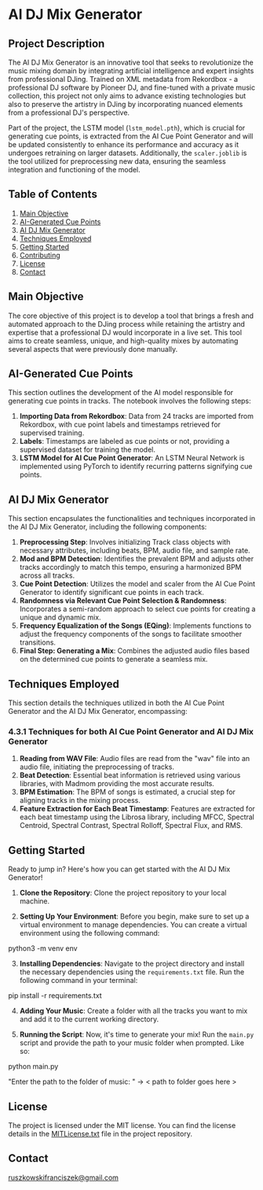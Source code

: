 # AI DJ Mix Generator

## Project Description

The AI DJ Mix Generator is an innovative tool that seeks to revolutionize the music mixing domain by integrating artificial intelligence and expert insights from professional DJing. Trained on XML metadata from Rekordbox - a professional DJ software by Pioneer DJ, and fine-tuned with a private music collection, this project not only aims to advance existing technologies but also to preserve the artistry in DJing by incorporating nuanced elements from a professional DJ's perspective. 

Part of the project, the LSTM model (`lstm_model.pth`), which is crucial for generating cue points, is extracted from the AI Cue Point Generator and will be updated consistently to enhance its performance and accuracy as it undergoes retraining on larger datasets. Additionally, the `scaler.joblib` is the tool utilized for preprocessing new data, ensuring the seamless integration and functioning of the model.

## Table of Contents

1. [Main Objective](#main-objective)
2. [AI-Generated Cue Points](#ai-generated-cue-points)
3. [AI DJ Mix Generator](#ai-dj-mix-generator)
4. [Techniques Employed](#techniques-employed)
5. [Getting Started](#getting-started)
6. [Contributing](#contributing)
7. [License](#license)
8. [Contact](#contact)

## Main Objective

The core objective of this project is to develop a tool that brings a fresh and automated approach to the DJing process while retaining the artistry and expertise that a professional DJ would incorporate in a live set. This tool aims to create seamless, unique, and high-quality mixes by automating several aspects that were previously done manually.

## AI-Generated Cue Points

This section outlines the development of the AI model responsible for generating cue points in tracks. The notebook involves the following steps:

1. **Importing Data from Rekordbox**: Data from 24 tracks are imported from Rekordbox, with cue point labels and timestamps retrieved for supervised training.
2. **Labels**: Timestamps are labeled as cue points or not, providing a supervised dataset for training the model.
3. **LSTM Model for AI Cue Point Generator**: An LSTM Neural Network is implemented using PyTorch to identify recurring patterns signifying cue points.

## AI DJ Mix Generator

This section encapsulates the functionalities and techniques incorporated in the AI DJ Mix Generator, including the following components:

1. **Preprocessing Step**: Involves initializing Track class objects with necessary attributes, including beats, BPM, audio file, and sample rate.
2. **Mod and BPM Detection**: Identifies the prevalent BPM and adjusts other tracks accordingly to match this tempo, ensuring a harmonized BPM across all tracks.
3. **Cue Point Detection**: Utilizes the model and scaler from the AI Cue Point Generator to identify significant cue points in each track.
4. **Randomness via Relevant Cue Point Selection & Randomness**: Incorporates a semi-random approach to select cue points for creating a unique and dynamic mix.
5. **Frequency Equalization of the Songs (EQing)**: Implements functions to adjust the frequency components of the songs to facilitate smoother transitions.
6. **Final Step: Generating a Mix**: Combines the adjusted audio files based on the determined cue points to generate a seamless mix.

## Techniques Employed

This section details the techniques utilized in both the AI Cue Point Generator and the AI DJ Mix Generator, encompassing:

### 4.3.1 Techniques for both AI Cue Point Generator and AI DJ Mix Generator

1. **Reading from WAV File**: Audio files are read from the "wav" file into an audio file, initiating the preprocessing of tracks.
2. **Beat Detection**: Essential beat information is retrieved using various libraries, with Madmom providing the most accurate results.
3. **BPM Estimation**: The BPM of songs is estimated, a crucial step for aligning tracks in the mixing process.
4. **Feature Extraction for Each Beat Timestamp**: Features are extracted for each beat timestamp using the Librosa library, including MFCC, Spectral Centroid, Spectral Contrast, Spectral Rolloff, Spectral Flux, and RMS.

## Getting Started

Ready to jump in? Here's how you can get started with the AI DJ Mix Generator!

1. **Clone the Repository**: Clone the project repository to your local machine.
   
2. **Setting Up Your Environment**: Before you begin, make sure to set up a virtual environment to manage dependencies. You can create a virtual environment using the following command:


python3 -m venv env

3. **Installing Dependencies**: Navigate to the project directory and install the necessary dependencies using the `requirements.txt` file. Run the following command in your terminal:

pip install -r requirements.txt

4. **Adding Your Music**: Create a folder with all the tracks you want to mix and add it to the current working directory.

5. **Running the Script**: Now, it's time to generate your mix! Run the `main.py` script and provide the path to your music folder when prompted. Like so:

python main.py

"Enter the path to the folder of music: " -> < path to folder goes here >  

## License

The project is licensed under the MIT license. You can find the license details in the [MITLicense.txt](MITLicense.txt) file in the project repository.

## Contact

ruszkowskifranciszek@gmail.com
